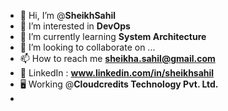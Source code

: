 - 👋 Hi, I’m @**SheikhSahil**
- 👀 I’m interested in **DevOps**
- 🌱 I’m currently learning **System Architecture**
- 💞️ I’m looking to collaborate on ...
- 📫 How to reach me **sheikha.sahil@gmail.com**
- 📲 LinkedIn : **www.linkedin.com/in/sheikhsahil**
- 🖥️ Working @**Cloudcredits Technology Pvt. Ltd.**
- 


<!---
SheikhSahil-SDE/SheikhSahil-SDE is a ✨ special ✨ repository because its `README.md` (this file) appears on your GitHub profile.
You can click the Preview link to take a look at your changes.
--->
